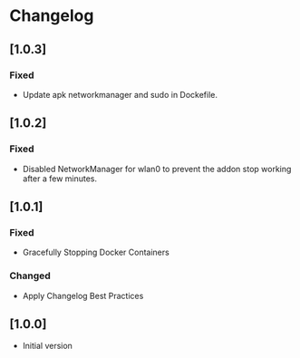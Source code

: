 # Changelog

## [1.0.3]
### Fixed
- Update apk networkmanager and sudo in Dockefile. 

## [1.0.2]
### Fixed
- Disabled NetworkManager for wlan0 to prevent the addon stop working after a few minutes. 

## [1.0.1]
### Fixed
- Gracefully Stopping Docker Containers 

### Changed
- Apply Changelog Best Practices

## [1.0.0]
- Initial version
